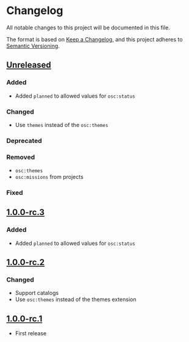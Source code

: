 # Changelog
All notable changes to this project will be documented in this file.

The format is based on [Keep a Changelog](https://keepachangelog.com/en/1.0.0/),
and this project adheres to [Semantic Versioning](https://semver.org/spec/v2.0.0.html).

## [Unreleased]

### Added

- Added `planned` to allowed values for `osc:status`

### Changed

- Use `themes` instead of the `osc:themes`

### Deprecated

### Removed

- `osc:themes`
- `osc:missions` from projects

### Fixed

## [1.0.0-rc.3]

### Added

- Added `planned` to allowed values for `osc:status`

## [1.0.0-rc.2]

### Changed

- Support catalogs
- Use `osc:themes` instead of the themes extension

## [1.0.0-rc.1]

- First release

[Unreleased]: <https://github.com/stac-extensions/osc/compare/v1.0.0-rc.3...HEAD>
[1.0.0-rc.3]: <https://github.com/stac-extensions/osc/compare/v1.0.0-rc.2...v1.0.0-rc.3>
[1.0.0-rc.2]: <https://github.com/stac-extensions/osc/compare/v1.0.0-rc.1...v1.0.0-rc.2>
[1.0.0-rc.1]: <https://github.com/stac-extensions/osc/tree/v1.0.0-rc.1>
